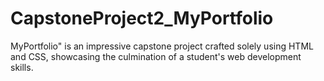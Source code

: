 # CapstoneProject2_MyPortfolio
MyPortfolio" is an impressive capstone project crafted solely using HTML and CSS, showcasing the culmination of a student's web development skills. 
